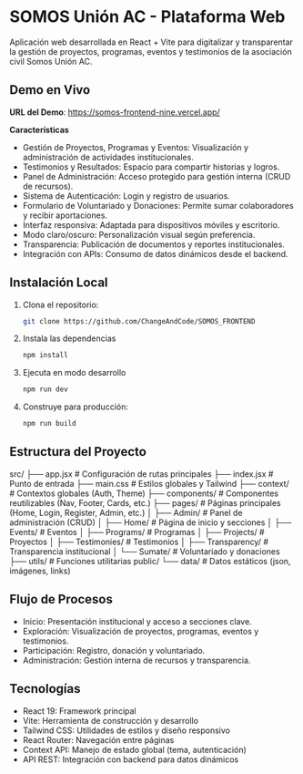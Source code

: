 # SOMOS Unión AC - Plataforma Web

Aplicación web desarrollada en React + Vite para digitalizar y transparentar la gestión de proyectos, programas, eventos y testimonios de la asociación civil Somos Unión AC.

## Demo en Vivo

**URL del Demo**: https://somos-frontend-nine.vercel.app/

**Características**

- Gestión de Proyectos, Programas y Eventos: Visualización y administración de actividades institucionales.
- Testimonios y Resultados: Espacio para compartir historias y logros.
- Panel de Administración: Acceso protegido para gestión interna (CRUD de recursos).
- Sistema de Autenticación: Login y registro de usuarios.
- Formulario de Voluntariado y Donaciones: Permite sumar colaboradores y recibir aportaciones.
- Interfaz responsiva: Adaptada para dispositivos móviles y escritorio.
- Modo claro/oscuro: Personalización visual según preferencia.
- Transparencia: Publicación de documentos y reportes institucionales.
- Integración con APIs: Consumo de datos dinámicos desde el backend.

## Instalación Local

1. Clona el repositorio:
   ```bash
   git clone https://github.com/ChangeAndCode/SOMOS_FRONTEND
   ```
2. Instala las dependencias
   ```bash
   npm install
   ```
3. Ejecuta en modo desarrollo
   ```bash
   npm run dev
   ```
4. Construye para producción:
   ```bash
   npm run build
   ```

## Estructura del Proyecto

src/
├── app.jsx # Configuración de rutas principales
├── index.jsx # Punto de entrada
├── main.css # Estilos globales y Tailwind
├── context/ # Contextos globales (Auth, Theme)
├── components/ # Componentes reutilizables (Nav, Footer, Cards, etc.)
├── pages/ # Páginas principales (Home, Login, Register, Admin, etc.)
│ ├── Admin/ # Panel de administración (CRUD)
│ ├── Home/ # Página de inicio y secciones
│ ├── Events/ # Eventos
│ ├── Programs/ # Programas
│ ├── Projects/ # Proyectos
│ ├── Testimonies/ # Testimonios
│ ├── Transparency/ # Transparencia institucional
│ └── Sumate/ # Voluntariado y donaciones
├── utils/ # Funciones utilitarias
public/
└── data/ # Datos estáticos (json, imágenes, links)

## Flujo de Procesos

- Inicio: Presentación institucional y acceso a secciones clave.
- Exploración: Visualización de proyectos, programas, eventos y testimonios.
- Participación: Registro, donación y voluntariado.
- Administración: Gestión interna de recursos y transparencia.

## Tecnologías

- React 19: Framework principal
- Vite: Herramienta de construcción y desarrollo
- Tailwind CSS: Utilidades de estilos y diseño responsivo
- React Router: Navegación entre páginas
- Context API: Manejo de estado global (tema, autenticación)
- API REST: Integración con backend para datos dinámicos
